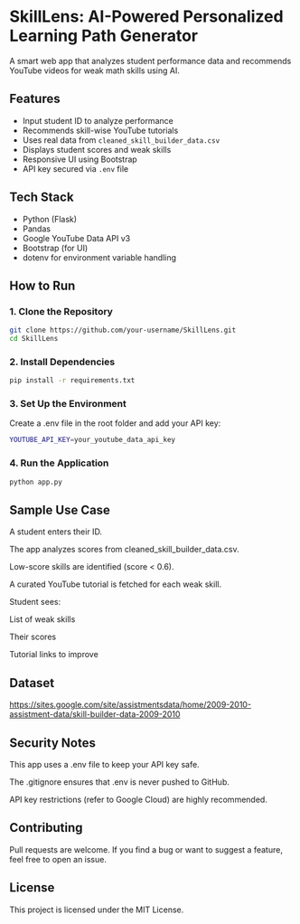 # SkillLens: AI-Powered Personalized Learning Path Generator
A smart web app that analyzes student performance data and recommends YouTube videos for weak math skills using AI.

## Features
- Input student ID to analyze performance
- Recommends skill-wise YouTube tutorials
- Uses real data from `cleaned_skill_builder_data.csv`
- Displays student scores and weak skills
- Responsive UI using Bootstrap
- API key secured via `.env` file

## Tech Stack
- Python (Flask)
- Pandas
- Google YouTube Data API v3
- Bootstrap (for UI)
- dotenv for environment variable handling

## How to Run

### 1. Clone the Repository

```bash
git clone https://github.com/your-username/SkillLens.git
cd SkillLens
```
### 2. Install Dependencies
```bash
pip install -r requirements.txt
```
### 3. Set Up the Environment
Create a .env file in the root folder and add your API key:
```bash
YOUTUBE_API_KEY=your_youtube_data_api_key
```
### 4. Run the Application
```bash
python app.py
```

## Sample Use Case
A student enters their ID.

The app analyzes scores from cleaned_skill_builder_data.csv.

Low-score skills are identified (score < 0.6).

A curated YouTube tutorial is fetched for each weak skill.

Student sees:

List of weak skills

Their scores

Tutorial links to improve

## Dataset
https://sites.google.com/site/assistmentsdata/home/2009-2010-assistment-data/skill-builder-data-2009-2010

## Security Notes
This app uses a .env file to keep your API key safe.

The .gitignore ensures that .env is never pushed to GitHub.

API key restrictions (refer to Google Cloud) are highly recommended.

## Contributing
Pull requests are welcome. If you find a bug or want to suggest a feature, feel free to open an issue.

## License
This project is licensed under the MIT License.
